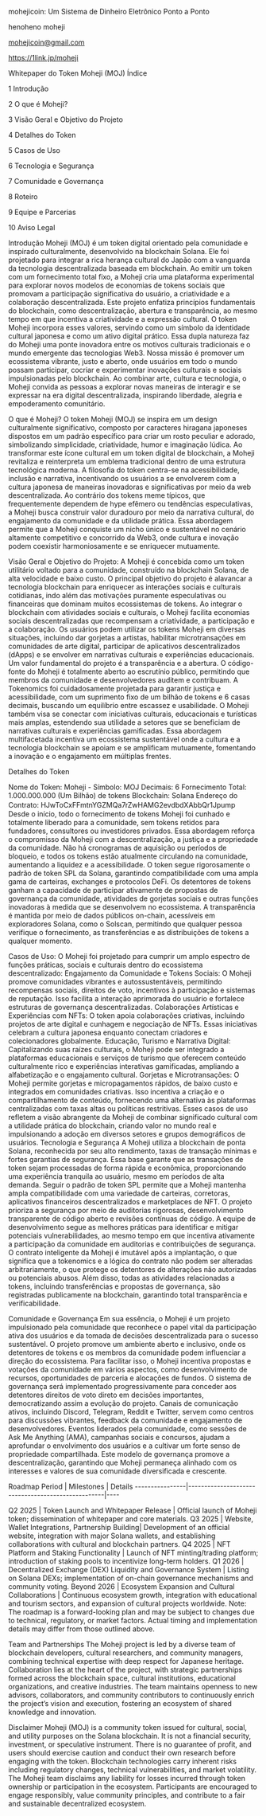 mohejicoin: Um Sistema de Dinheiro Eletrônico Ponto a Ponto

henoheno moheji

mohejicoin@gmail.com

https://1link.jp/moheji

Whitepaper do Token Moheji (MOJ) Índice

1 Introdução

2 O que é Moheji?

3 Visão Geral e Objetivo do Projeto

4 Detalhes do Token

5 Casos de Uso

6 Tecnologia e Segurança

7 Comunidade e Governança

8 Roteiro

9 Equipe e Parcerias

10 Aviso Legal

Introdução Moheji (MOJ) é um token digital orientado pela comunidade e inspirado culturalmente, desenvolvido na blockchain Solana. Ele foi projetado para integrar a rica herança cultural do Japão com a vanguarda da tecnologia descentralizada baseada em blockchain. Ao emitir um token com um fornecimento total fixo, a Moheji cria uma plataforma experimental para explorar novos modelos de economias de tokens sociais que promovam a participação significativa do usuário, a criatividade e a colaboração descentralizada. Este projeto enfatiza princípios fundamentais do blockchain, como descentralização, abertura e transparência, ao mesmo tempo em que incentiva a criatividade e a expressão cultural. O token Moheji incorpora esses valores, servindo como um símbolo da identidade cultural japonesa e como um ativo digital prático. Essa dupla natureza faz do Moheji uma ponte inovadora entre os motivos culturais tradicionais e o mundo emergente das tecnologias Web3. Nossa missão é promover um ecossistema vibrante, justo e aberto, onde usuários em todo o mundo possam participar, cocriar e experimentar inovações culturais e sociais impulsionadas pelo blockchain. Ao combinar arte, cultura e tecnologia, o Moheji convida as pessoas a explorar novas maneiras de interagir e se expressar na era digital descentralizada, inspirando liberdade, alegria e empoderamento comunitário.

O que é Moheji? O token Moheji (MOJ) se inspira em um design culturalmente significativo, composto por caracteres hiragana japoneses dispostos em um padrão específico para criar um rosto peculiar e adorado, simbolizando simplicidade, criatividade, humor e imaginação lúdica. Ao transformar este ícone cultural em um token digital de blockchain, a Moheji revitaliza e reinterpreta um emblema tradicional dentro de uma estrutura tecnológica moderna. A filosofia do token centra-se na acessibilidade, inclusão e narrativa, incentivando os usuários a se envolverem com a cultura japonesa de maneiras inovadoras e significativas por meio da web descentralizada. Ao contrário dos tokens meme típicos, que frequentemente dependem de hype efêmero ou tendências especulativas, a Moheji busca construir valor duradouro por meio da narrativa cultural, do engajamento da comunidade e da utilidade prática. Essa abordagem permite que a Moheji conquiste um nicho único e sustentável no cenário altamente competitivo e concorrido da Web3, onde cultura e inovação podem coexistir harmoniosamente e se enriquecer mutuamente.

Visão Geral e Objetivo do Projeto: A Moheji é concebida como um token utilitário voltado para a comunidade, construído na blockchain Solana, de alta velocidade e baixo custo. O principal objetivo do projeto é alavancar a tecnologia blockchain para enriquecer as interações sociais e culturais cotidianas, indo além das motivações puramente especulativas ou financeiras que dominam muitos ecossistemas de tokens. Ao integrar o blockchain com atividades sociais e culturais, o Moheji facilita economias sociais descentralizadas que recompensam a criatividade, a participação e a colaboração. Os usuários podem utilizar os tokens Moheji em diversas situações, incluindo dar gorjetas a artistas, habilitar microtransações em comunidades de arte digital, participar de aplicativos descentralizados (dApps) e se envolver em narrativas culturais e experiências educacionais. Um valor fundamental do projeto é a transparência e a abertura. O código-fonte do Moheji é totalmente aberto ao escrutínio público, permitindo que membros da comunidade e desenvolvedores auditem e contribuam. A Tokenomics foi cuidadosamente projetada para garantir justiça e acessibilidade, com um suprimento fixo de um bilhão de tokens e 6 casas decimais, buscando um equilíbrio entre escassez e usabilidade. O Moheji também visa se conectar com iniciativas culturais, educacionais e turísticas mais amplas, estendendo sua utilidade a setores que se beneficiam de narrativas culturais e experiências gamificadas. Essa abordagem multifacetada incentiva um ecossistema sustentável onde a cultura e a tecnologia blockchain se apoiam e se amplificam mutuamente, fomentando a inovação e o engajamento em múltiplas frentes.

Detalhes do Token

Nome do Token: Moheji - Símbolo: MOJ
Decimais: 6
Fornecimento Total: 1.000.000.000 (Um Bilhão) de tokens
Blockchain: Solana
Endereço do Contrato: HJwToCxFFmtnYGZMQa7rZwHAMG2evdbdXAbbQr1Jpump　Desde o início, todo o fornecimento de tokens Moheji foi cunhado e totalmente liberado para a comunidade, sem tokens retidos para fundadores, consultores ou investidores privados. Essa abordagem reforça o compromisso da Moheji com a descentralização, a justiça e a propriedade da comunidade. Não há cronogramas de aquisição ou períodos de bloqueio, e todos os tokens estão atualmente circulando na comunidade, aumentando a liquidez e a acessibilidade. O token segue rigorosamente o padrão de token SPL da Solana, garantindo compatibilidade com uma ampla gama de carteiras, exchanges e protocolos DeFi. Os detentores de tokens ganham a capacidade de participar ativamente de propostas de governança da comunidade, atividades de gorjetas sociais e outras funções inovadoras à medida que se desenvolvem no ecossistema. A transparência é mantida por meio de dados públicos on-chain, acessíveis em exploradores Solana, como o Solscan, permitindo que qualquer pessoa verifique o fornecimento, as transferências e as distribuições de tokens a qualquer momento.

Casos de Uso: O Moheji foi projetado para cumprir um amplo espectro de funções práticas, sociais e culturais dentro do ecossistema descentralizado:
Engajamento da Comunidade e Tokens Sociais: O Moheji promove comunidades vibrantes e autossustentáveis, permitindo recompensas sociais, direitos de voto, incentivos à participação e sistemas de reputação. Isso facilita a interação aprimorada do usuário e fortalece estruturas de governança descentralizadas.
Colaborações Artísticas e Experiências com NFTs: O token apoia colaborações criativas, incluindo projetos de arte digital e cunhagem e negociação de NFTs. Essas iniciativas celebram a cultura japonesa enquanto conectam criadores e colecionadores globalmente.
Educação, Turismo e Narrativa Digital: Capitalizando suas raízes culturais, o Moheji pode ser integrado a plataformas educacionais e serviços de turismo que oferecem conteúdo culturalmente rico e experiências interativas gamificadas, ampliando a alfabetização e o engajamento cultural.
Gorjetas e Microtransações: O Moheji permite gorjetas e micropagamentos rápidos, de baixo custo e integrados em comunidades criativas. Isso incentiva a criação e o compartilhamento de conteúdo, fornecendo uma alternativa às plataformas centralizadas com taxas altas ou políticas restritivas. Esses casos de uso refletem a visão abrangente da Moheji de combinar significado cultural com a utilidade prática do blockchain, criando valor no mundo real e impulsionando a adoção em diversos setores e grupos demográficos de usuários.
Tecnologia e Segurança A Moheji utiliza a blockchain de ponta Solana, reconhecida por seu alto rendimento, taxas de transação mínimas e fortes garantias de segurança. Essa base garante que as transações de token sejam processadas de forma rápida e econômica, proporcionando uma experiência tranquila ao usuário, mesmo em períodos de alta demanda. Seguir o padrão de token SPL permite que a Moheji mantenha ampla compatibilidade com uma variedade de carteiras, corretoras, aplicativos financeiros descentralizados e marketplaces de NFT. O projeto prioriza a segurança por meio de auditorias rigorosas, desenvolvimento transparente de código aberto e revisões contínuas de código. A equipe de desenvolvimento segue as melhores práticas para identificar e mitigar potenciais vulnerabilidades, ao mesmo tempo em que incentiva ativamente a participação da comunidade em auditorias e contribuições de segurança. O contrato inteligente da Moheji é imutável após a implantação, o que significa que a tokenomics e a lógica do contrato não podem ser alteradas arbitrariamente, o que protege os detentores de alterações não autorizadas ou potenciais abusos. Além disso, todas as atividades relacionadas a tokens, incluindo transferências e propostas de governança, são registradas publicamente na blockchain, garantindo total transparência e verificabilidade.

Comunidade e Governança Em sua essência, o Moheji é um projeto impulsionado pela comunidade que reconhece o papel vital da participação ativa dos usuários e da tomada de decisões descentralizada para o sucesso sustentável. O projeto promove um ambiente aberto e inclusivo, onde os detentores de tokens e os membros da comunidade podem influenciar a direção do ecossistema. Para facilitar isso, o Moheji incentiva propostas e votações da comunidade em vários aspectos, como desenvolvimento de recursos, oportunidades de parceria e alocações de fundos. O sistema de governança será implementado progressivamente para conceder aos detentores direitos de voto direto em decisões importantes, democratizando assim a evolução do projeto. Canais de comunicação ativos, incluindo Discord, Telegram, Reddit e Twitter, servem como centros para discussões vibrantes, feedback da comunidade e engajamento de desenvolvedores. Eventos liderados pela comunidade, como sessões de Ask Me Anything (AMA), campanhas sociais e concursos, ajudam a aprofundar o envolvimento dos usuários e a cultivar um forte senso de propriedade compartilhada. Este modelo de governança promove a descentralização, garantindo que Moheji permaneça alinhado com os interesses e valores de sua comunidade diversificada e crescente.

Roadmap Period | Milestones | Details ----------------|---------------------------------------------------|----

Q2 2025 | Token Launch and Whitepaper Release | Official launch of Moheji token; dissemination of whitepaper and core materials. Q3 2025 | Website, Wallet Integrations, Partnership Building| Development of an official website, integration with major Solana wallets, and establishing collaborations with cultural and blockchain partners. Q4 2025 | NFT Platform and Staking Functionality | Launch of NFT minting/trading platform; introduction of staking pools to incentivize long-term holders. Q1 2026 | Decentralized Exchange (DEX) Liquidity and Governance System | Listing on Solana DEXs; implementation of on-chain governance mechanisms and community voting. Beyond 2026 | Ecosystem Expansion and Cultural Collaborations | Continuous ecosystem growth, integration with educational and tourism sectors, and expansion of cultural projects worldwide. Note: The roadmap is a forward-looking plan and may be subject to changes due to technical, regulatory, or market factors. Actual timing and implementation details may differ from those outlined above.

Team and Partnerships The Moheji project is led by a diverse team of blockchain developers, cultural researchers, and community managers, combining technical expertise with deep respect for Japanese heritage. Collaboration lies at the heart of the project, with strategic partnerships formed across the blockchain space, cultural institutions, educational organizations, and creative industries. The team maintains openness to new advisors, collaborators, and community contributors to continuously enrich the project’s vision and execution, fostering an ecosystem of shared knowledge and innovation.

Disclaimer Moheji (MOJ) is a community token issued for cultural, social, and utility purposes on the Solana blockchain. It is not a financial security, investment, or speculative instrument. There is no guarantee of profit, and users should exercise caution and conduct their own research before engaging with the token. Blockchain technologies carry inherent risks including regulatory changes, technical vulnerabilities, and market volatility. The Moheji team disclaims any liability for losses incurred through token ownership or participation in the ecosystem. Participants are encouraged to engage responsibly, value community principles, and contribute to a fair and sustainable decentralized ecosystem.
